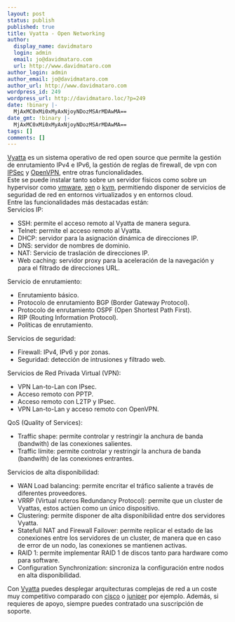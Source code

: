 ```yaml
---
layout: post
status: publish
published: true
title: Vyatta - Open Networking
author:
  display_name: davidmataro
  login: admin
  email: jo@davidmataro.com
  url: http://www.davidmataro.com
author_login: admin
author_email: jo@davidmataro.com
author_url: http://www.davidmataro.com
wordpress_id: 249
wordpress_url: http://davidmataro.loc/?p=249
date: !binary |-
  MjAxMC0xMi0xMyAxNjoyNDozMSArMDAwMA==
date_gmt: !binary |-
  MjAxMC0xMi0xMyAxNjoyNDozMSArMDAwMA==
tags: []
comments: []
---
```

<p><a title="vyatta" href="http://http://www.vyatta.org/">Vyatta</a> es un sistema operativo de red open source que permite la gestión de enrutamiento IPv4 e IPv6, la gestión de reglas de firewall, de vpn con <a title="ipsec" href="http://en.wikipedia.org/wiki/IPsec">IPSec</a> y <a title="openvpn" href="http://openvpn.net/">OpenVPN</a>, entre otras funcionalidades.<br />
Este se puede instalar tanto sobre un servidor físicos como sobre un hypervisor como <a title="vmware" href="http://www.vmware.com/">vmware</a>, <a title="xen" href="http://www.xen.org/">xen</a> o <a title="kvm" href="http://www.linux-kvm.org/page/Main_Page">kvm</a>, permitiendo disponer de servicios de seguridad de red en entornos virtualizados y en entornos cloud.<br />
Entre las funcionalidades más destacadas están:<br />
Servicios IP:</p>
<ul>
<li>SSH: permite el acceso remoto al Vyatta de manera segura.</li>
<li>Telnet: permite el acceso remoto al Vyatta.</li>
<li>DHCP: servidor para la asignación dinámica de direcciones IP.</li>
<li>DNS: servidor de nombres de dominio.</li>
<li>NAT: Servicio de traslación de direcciones IP.</li>
<li>Web caching: servidor proxy para la aceleración de la navegación y para el filtrado de direcciones URL.</li>
</ul>
<p>Servicio de enrutamiento:</p>
<ul>
<li>Enrutamiento básico.</li>
<li>Protocolo de enrutamiento BGP (Border Gateway Protocol).</li>
<li>Protocolo de enrutamiento OSPF (Open Shortest Path First).</li>
<li>RIP (Routing Information Protocol).</li>
<li>Políticas de enrutamiento.</li>
</ul>
<p>Servicios de seguridad:</p>
<ul>
<li>Firewall: IPv4, IPv6 y por zonas.</li>
<li>Seguridad: detección de intrusiones y filtrado web.</li>
</ul>
<p>Servicios de Red Privada Virtual (VPN):</p>
<ul>
<li>VPN Lan-to-Lan con IPsec.</li>
<li>Acceso remoto con PPTP.</li>
<li>Acceso remoto con L2TP y IPsec.</li>
<li>VPN Lan-to-Lan y acceso remoto con OpenVPN.</li>
</ul>
<p>QoS (Quality of Services):</p>
<ul>
<li>Traffic shape: permite controlar y restringir la anchura de banda (bandwith) de las conexiones salientes.</li>
<li>Traffic límite: permite controlar y restringir la anchura de banda (bandwith) de las conexiones entrantes.</li>
</ul>
<p>Servicios de alta disponibilidad:</p>
<ul>
<li>WAN Load balancing: permite encritar el tráfico saliente a través de diferentes proveedores.</li>
<li>VRRP (Virtual ruteros Redundancy Protocol): permite que un cluster de Vyattas, estos actúen como un único dispositivo.</li>
<li>Clustering: permite disponer de alta disponibilidad entre dos servidores Vyatta.</li>
<li>Statefull NAT and Firewall Failover: permite replicar el estado de las conexiones entre los servidores de un cluster, de manera que en caso de error de un nodo, las conexiones se mantienen activas.</li>
<li>RAID 1: permite implementar RAID 1 de discos tanto para hardware como para software.</li>
<li>Configuration Synchronization: sincroniza la configuración entre nodos en alta disponibilidad.</li>
</ul>
<p>Con <a title="vyatta" href="http://http://www.vyatta.org/">Vyatta</a> puedes desplegar arquitecturas complejas de red a un coste muy competitivo comparado con <a title="cisco" href="http://www.cisco.com/">cisco</a> o <a title="juniper" href="http://www.juniper.net/">juniper</a> por ejemplo. Además, si requieres de apoyo, siempre puedes contratado una suscripción de soporte.</p>
